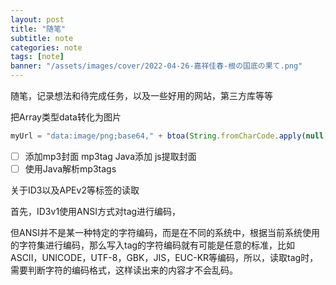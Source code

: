 ```yaml
---
layout: post
title: "随笔"
subtitle: note
categories: note
tags: [note]
banner: "/assets/images/cover/2022-04-26-嘉祥佳春-根の国底の果て.png"
---
```


随笔，记录想法和待完成任务，以及一些好用的网站，第三方库等等

<!--more-->



把Array类型data转化为图片

```js
myUrl = "data:image/png;base64," + btoa(String.fromCharCode.apply(null, new Uint8Array(tag.tags.picture.data)));
```

- [ ] 添加mp3封面 mp3tag Java添加 js提取封面
- [ ] 使用Java解析mp3tags

关于ID3以及APEv2等标签的读取

首先，ID3v1使用ANSI方式对tag进行编码，

但ANSI并不是某一种特定的字符编码，而是在不同的系统中，根据当前系统使用的字符集进行编码，那么写入tag的字符编码就有可能是任意的标准，比如ASCII，UNICODE，UTF-8，GBK，JIS，EUC-KR等编码，所以，读取tag时，需要判断字符的编码格式，这样读出来的内容才不会乱码。

